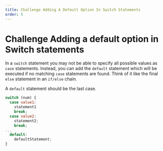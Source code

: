 ```yaml
---
title: Challenge Adding A Default Option In Switch Statements
order: 5
---
```

# Challenge Adding a default option in Switch statements

In a `switch` statement you may not be able to specify all possible values as `case` statements. Instead, you can add the `default` statement which will be executed if no matching `case` statements are found. Think of it like the final `else` statement in an `if/else` chain.

A `default` statement should be the last case.

```javascript
switch (num) {
  case value1:
    statement1
    break;
  case value2:
    statement2;
    break;
...
  default:
    defaultStatement;
}
```
